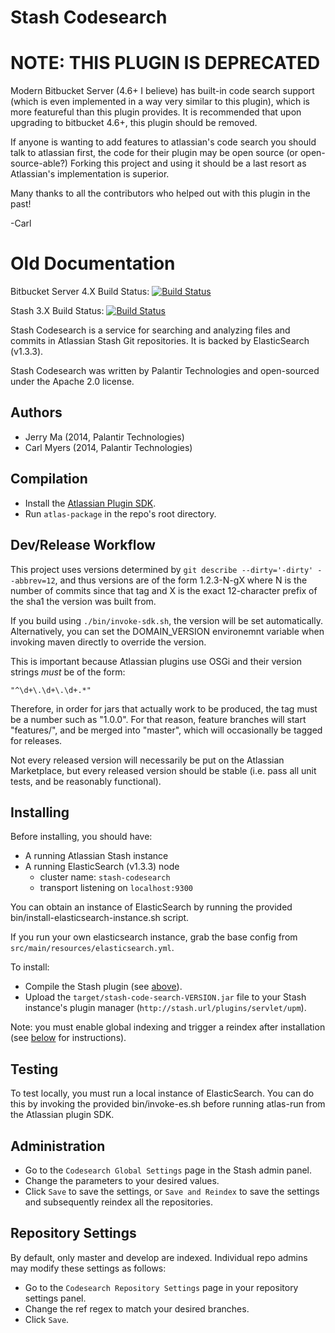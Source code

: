 # Stash Codesearch 

# NOTE: THIS PLUGIN IS DEPRECATED

Modern Bitbucket Server (4.6+ I believe) has built-in code search support (which is even implemented in a way very similar to this plugin), which is more featureful than this plugin provides.  It is recommended that upon upgrading to bitbucket 4.6+, this plugin should be removed.

If anyone is wanting to add features to atlassian's code search you should talk to atlassian first, the code for their plugin may be open source (or open-source-able?)  Forking this project and using it should be a last resort as Atlassian's implementation is superior.

Many thanks to all the contributors who helped out with this plugin in the past!

-Carl

# Old Documentation

Bitbucket Server 4.X Build Status: [![Build Status](https://travis-ci.org/terabyte/stash-codesearch-plugin.svg?branch=master)](https://travis-ci.org/terabyte/stash-codesearch-plugin)

Stash 3.X Build Status: [![Build Status](https://travis-ci.org/terabyte/stash-codesearch-plugin.svg?branch=stash-3.x-backports)](https://travis-ci.org/terabyte/stash-codesearch-plugin)

Stash Codesearch is a service for searching and analyzing files and commits in Atlassian Stash Git repositories. It is backed by ElasticSearch (v1.3.3).

Stash Codesearch was written by Palantir Technologies and open-sourced under the Apache 2.0 license.

## Authors

- Jerry Ma (2014, Palantir Technologies)
- Carl Myers (2014, Palantir Technologies)

## Compilation

- Install the [Atlassian Plugin SDK](https://developer.atlassian.com/display/DOCS/Set+up+the+Atlassian+Plugin+SDK+and+Build+a+Project).
- Run `atlas-package` in the repo's root directory.

## Dev/Release Workflow

This project uses versions determined by `git describe --dirty='-dirty' --abbrev=12`, and thus versions are of the form 1.2.3-N-gX where N is the number of commits since that tag and X is the exact 12-character prefix of the sha1 the version was built from.

If you build using `./bin/invoke-sdk.sh`, the version will be set automatically.  Alternatively, you can set the DOMAIN_VERSION environemnt variable when invoking maven directly to override the version.

This is important because Atlassian plugins use OSGi and their version strings *must* be of the form:

    "^\d+\.\d+\.\d+.*"
    
Therefore, in order for jars that actually work to be produced, the tag must be a number such as "1.0.0".  For that reason, feature branches will start "features/", and be merged into "master", which will occasionally be tagged for releases.

Not every released version will necessarily be put on the Atlassian Marketplace, but every released version should be stable (i.e. pass all unit tests, and be reasonably functional).

## Installing

Before installing, you should have:

- A running Atlassian Stash instance
- A running ElasticSearch (v1.3.3) node
  - cluster name: `stash-codesearch`
  - transport listening on `localhost:9300`

You can obtain an instance of ElasticSearch by running the provided bin/install-elasticsearch-instance.sh script.

If you run your own elasticsearch instance, grab the base config from
`src/main/resources/elasticsearch.yml`.

To install:

- Compile the Stash plugin (see [above](#compile-guide)).
- Upload the `target/stash-code-search-VERSION.jar` file to your Stash instance's plugin manager (`http://stash.url/plugins/servlet/upm`).

Note: you must enable global indexing and trigger a reindex after installation (see [below](#administration) for instructions).

## Testing

To test locally, you must run a local instance of ElasticSearch.  You can do this by invoking the provided bin/invoke-es.sh before running atlas-run from the Atlassian plugin SDK.

## Administration

- Go to the `Codesearch Global Settings` page in the Stash admin panel.
- Change the parameters to your desired values.
- Click `Save` to save the settings, or `Save and Reindex` to save the settings and subsequently reindex all the repositories.


## Repository Settings

By default, only master and develop are indexed. Individual repo admins may modify these settings as follows:

- Go to the `Codesearch Repository Settings` page in your repository settings panel.
- Change the ref regex to match your desired branches.
- Click `Save`.
